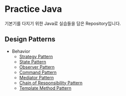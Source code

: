 # Practice Java
기본기를 다지기 위한 Java로 실습들을 담은 Repository입니다.
## Design Patterns
* Behavior
  * [Strategy Pattern](./src/test/java/designpattern/statepattern)
  * [State Pattern](./src/test/java/designpattern/statepattern)
  * [Observer Pattern](./src/test/java/designpattern/observerpattern)
  * [Command Pattern](./src/test/java/designpattern/commandpattern)
  * [Mediator Pattern](./src/test/java/designpattern/meditatorpattern)
  * [Chain of Responsibility Pattern](./src/test/java/designpattern/chainofresponsibility)
  * [Template Method Pattern](./src/test/java/designpattern/templatemethod)